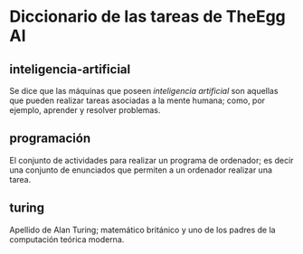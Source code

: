 # Diccionario de las tareas de TheEgg AI

## inteligencia-artificial

Se dice que las máquinas que poseen *inteligencia artificial* son
aquellas que pueden realizar tareas asociadas a la mente humana; como,
por ejemplo, aprender y resolver problemas.

## programación 

El conjunto de actividades para realizar un programa de ordenador; es
decir una conjunto de enunciados que permiten a un ordenador realizar
una tarea.

## turing 

Apellido de Alan Turing; matemático británico y uno de los padres de
la computación teórica moderna.
